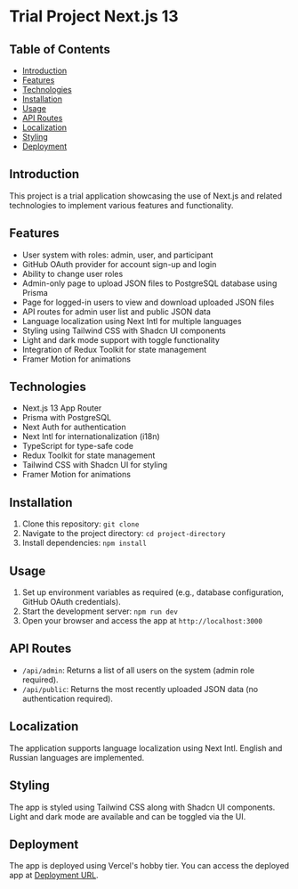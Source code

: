 # Trial Project Next.js 13

## Table of Contents

- [Introduction](#introduction)
- [Features](#features)
- [Technologies](#technologies)
- [Installation](#installation)
- [Usage](#usage)
- [API Routes](#api-routes)
- [Localization](#localization)
- [Styling](#styling)
- [Deployment](#deployment)

## Introduction

This project is a trial application showcasing the use of Next.js and related technologies to implement various features and functionality.

## Features

- User system with roles: admin, user, and participant
- GitHub OAuth provider for account sign-up and login
- Ability to change user roles
- Admin-only page to upload JSON files to PostgreSQL database using Prisma
- Page for logged-in users to view and download uploaded JSON files
- API routes for admin user list and public JSON data
- Language localization using Next Intl for multiple languages
- Styling using Tailwind CSS with Shadcn UI components
- Light and dark mode support with toggle functionality
- Integration of Redux Toolkit for state management
- Framer Motion for animations

## Technologies

- Next.js 13 App Router
- Prisma with PostgreSQL
- Next Auth for authentication
- Next Intl for internationalization (i18n)
- TypeScript for type-safe code
- Redux Toolkit for state management
- Tailwind CSS with Shadcn UI for styling
- Framer Motion for animations

## Installation

1. Clone this repository: `git clone`
2. Navigate to the project directory: `cd project-directory`
3. Install dependencies: `npm install`

## Usage

1. Set up environment variables as required (e.g., database configuration, GitHub OAuth credentials).
2. Start the development server: `npm run dev`
3. Open your browser and access the app at `http://localhost:3000`

## API Routes

- `/api/admin`: Returns a list of all users on the system (admin role required).
- `/api/public`: Returns the most recently uploaded JSON data (no authentication required).

## Localization

The application supports language localization using Next Intl. English and Russian languages are implemented.

## Styling

The app is styled using Tailwind CSS along with Shadcn UI components. Light and dark mode are available and can be toggled via the UI.

## Deployment

The app is deployed using Vercel's hobby tier. You can access the deployed app at [Deployment URL](https://trial-app-mk.vercel.app).
